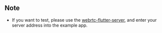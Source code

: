 
## Note
- If you want to test, please use the [webrtc-flutter-server](https://github.com/cloudwebrtc/flutter-webrtc-server), and enter your server address into the example app.



